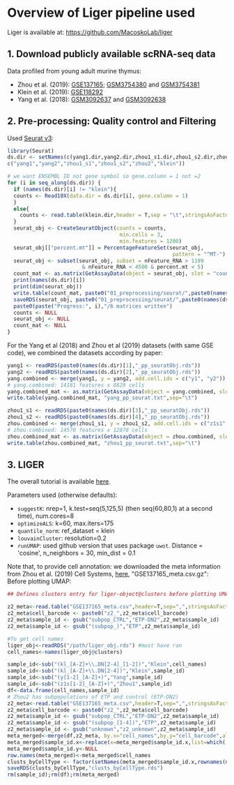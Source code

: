 # Overview of Liger pipeline used
Liger is available at: https://github.com/MacoskoLab/liger

## 1. Download publicly available scRNA-seq data

Data profiled from young adult murine thymus:

* Zhou et al. (2019): [GSE137165](https://www.ncbi.nlm.nih.gov/geo/query/acc.cgi?acc=GSE137165); [GSM3754380](https://www.ncbi.nlm.nih.gov/geo/query/acc.cgi?acc=GSM3754380) and [GSM3754381](https://www.ncbi.nlm.nih.gov/geo/query/acc.cgi?acc=GSE130812)
* Klein et al. (2019): [GSE118292](https://www.ncbi.nlm.nih.gov/geo/query/acc.cgi?acc=GSE118292)
* Yang et al. (2018): [GSM3092637](https://www.ncbi.nlm.nih.gov/geo/query/acc.cgi?acc=GSM3092637) and [GSM3092638](https://www.ncbi.nlm.nih.gov/geo/query/acc.cgi?acc=GSM3092638)

## 2. Pre-processing: Quality control and Filtering

Used [Seurat v3](https://satijalab.org/seurat/):

```r
library(Seurat)
ds.dir <- setNames(c(yang1.dir,yang2.dir,zhou1_s1.dir,zhou1_s2.dir,zhou2.dir,klein.dir),
c("yang1","yang2","zhou1_s1","zhou1_s2","zhou2","klein"))

# we want ENSEMBL ID not gene symbol so gene.column = 1 not =2
for (i in seq_along(ds.dir)) {
  if (names(ds.dir)[i] != "klein"){
  counts <- Read10X(data.dir = ds.dir[i], gene.column = 1)
  }
  else{
    counts <- read.table(klein.dir,header = T,sep = "\t",stringsAsFactors = F, row.names = 1)
  }
  seurat_obj <- CreateSeuratObject(counts = counts,
                                    min.cells = 3,
                                    min.features = 1200)
  seurat_obj[["percent.mt"]] = PercentageFeatureSet(seurat_obj,
                                                     pattern = "^MT-")
  seurat_obj <- subset(seurat_obj, subset = nFeature_RNA > 1199
                        & nFeature_RNA < 4500 & percent.mt < 5)
  count_mat <- as.matrix(GetAssayData(object = seurat_obj, slot = "counts"))
  print(names(ds.dir)[i])
  print(dim(seurat_obj))
  write.table(count_mat, paste0("01_preprocessing/seurat/",paste0(names(ds.dir)[i],"_pp_seurat.txt")),sep="\t")
  saveRDS(seurat_obj, paste0("01_preprocessing/seurat/",paste0(names(ds.dir)[i],"_pp_seuratObj.rds")))
  paste0(paste("Progress:", i),"/6 matrices written")
  counts <- NULL
  seurat_obj <- NULL
  count_mat <- NULL
}
```
For the Yang et al (2018) and Zhou et al (2019) datasets (with same GSE code), we combined the datasets according by paper:
```R
yang1 <- readRDS(paste0(names(ds.dir)[1],"_pp_seuratObj.rds"))
yang2 <- readRDS(paste0(names(ds.dir)[2],"_pp_seuratObj.rds"))
yang.combined <- merge(yang1, y = yang2, add.cell.ids = c("y1", "y2"))
# yang.combined: 14181 features x 8829 cells
yang.combined_mat <- as.matrix(GetAssayData(object = yang.combined, slot = "counts"))
write.table(yang.combined_mat, "yang_pp_seurat.txt",sep="\t")

zhou1_s1 <- readRDS(paste0(names(ds.dir)[3],"_pp_seuratObj.rds"))
zhou1_s2 <- readRDS(paste0(names(ds.dir)[4],"_pp_seuratObj.rds"))
zhou.combined <- merge(zhou1_s1, y = zhou1_s2, add.cell.ids = c("z1s1", "z1s2"))
# zhou.combined: 14570 features x 12878 cells
zhou.combined_mat <- as.matrix(GetAssayData(object = zhou.combined, slot = "counts"))
write.table(zhou.combined_mat, "zhou1_pp_seurat.txt",sep="\t")
```

## 3. LIGER

The overall tutorial is available [here](http://htmlpreview.github.io/?https://github.com/MacoskoLab/liger/blob/master/vignettes/Integrating_multi_scRNA_data.html).

Parameters used (otherwise defaults):
* `suggestK`: nrep=1, k.test=seq(5,125,5) (then seq(60,80,1) at a second time), num.cores=8
* `optimizeALS`: k=60, max.iters=175
* `quantile_norm`: ref_dataset = klein
* `louvainCluster`: resolution=0.2
* `runUMAP`: used github version that uses package `uwot`. Distance = 'cosine', n_neighbors = 30, min_dist = 0.1

Note that, to provide cell annotation: we downloaded the meta information from Zhou et al. (2019) Cell Systems, [here](https://www.ncbi.nlm.nih.gov/geo/query/acc.cgi?acc=GSE137165), "GSE137165_meta.csv.gz":
Before plotting UMAP:

```R
## Defines clusters entry for liger-object@clusters before plotting UMAP

z2_meta<-read.table("GSE137165_meta.csv",header=T,sep=",",stringsAsFactors = F)
z2_meta$cell_barcode <- paste0("z2_",z2_meta$cell_barcode)
z2_meta$sample_id <- gsub("subpop_CTRL","ETP-DN2",z2_meta$sample_id)
z2_meta$sample_id <- gsub("(subpop_)","ETP",z2_meta$sample_id)

#To get cell names
liger_obj<-readRDS("/path/liger_obj.rds") #must have ran
cell_names<-names(liger_obj@clusters)

sample_id<-sub("(kl_[A-Z]+\\.DN[2-4]_[1-2])","Klein",cell_names)
sample_id<-sub("(kl_[A-Z]+\\.DN[2-4])","Klein",sample_id)
sample_id<-sub("(y[1-2]_[A-Z]+)","Yang",sample_id)
sample_id<-sub("(z1s[1-2]_[A-Z]+)","Zhou1",sample_id)
df<-data.frame(cell_names,sample_id)
# Zhou2 has subpopulations of ETP and control (ETP-DN2)
z2_meta<-read.table("GSE137165_meta.csv",header=T,sep=",",stringsAsFactors = F)
z2_meta$cell_barcode <- paste0("z2_",z2_meta$cell_barcode)
z2_meta$sample_id <- gsub("subpop_CTRL","ETP-DN2",z2_meta$sample_id)
z2_meta$sample_id <- gsub("(subpop_[1-4])","ETP",z2_meta$sample_id)
z2_meta$sample_id <- gsub("unknown","z2_unknown",z2_meta$sample_id)
meta_merged<-merge(df,z2_meta, by.x="cell_names",by.y="cell_barcode",all.x=T, all.y=F)
meta_merged$sample_id.x<-replace(x=meta_merged$sample_id.x,list=which(!is.na(meta_merged$sample_id.y)),values=meta_merged$sample_id.y[which(!is.na(meta_merged$sample_id.y))])
meta_merged$sample_id.y<-NULL
row.names(meta_merged)<-meta_merged$cell_names
clusts_byCellType <- factor(setNames(meta_merged$sample_id.x,rownames(meta_merged)))
saveRDS(clusts_byCellType,"clusts_byCellType.rds")
rm(sample_id);rm(df);rm(meta_merged)
```


